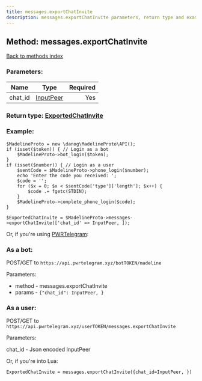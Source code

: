 ```yaml
---
title: messages.exportChatInvite
description: messages.exportChatInvite parameters, return type and example
---
```

## Method: messages.exportChatInvite  
[Back to methods index](index.md)


### Parameters:

| Name     |    Type       | Required |
|----------|:-------------:|---------:|
|chat\_id|[InputPeer](../types/InputPeer.md) | Yes|


### Return type: [ExportedChatInvite](../types/ExportedChatInvite.md)

### Example:


```
$MadelineProto = new \danog\MadelineProto\API();
if (isset($token)) { // Login as a bot
    $MadelineProto->bot_login($token);
}
if (isset($number)) { // Login as a user
    $sentCode = $MadelineProto->phone_login($number);
    echo 'Enter the code you received: ';
    $code = '';
    for ($x = 0; $x < $sentCode['type']['length']; $x++) {
        $code .= fgetc(STDIN);
    }
    $MadelineProto->complete_phone_login($code);
}

$ExportedChatInvite = $MadelineProto->messages->exportChatInvite(['chat_id' => InputPeer, ]);
```

Or, if you're using [PWRTelegram](https://pwrtelegram.xyz):

### As a bot:

POST/GET to `https://api.pwrtelegram.xyz/botTOKEN/madeline`

Parameters:

* method - messages.exportChatInvite
* params - `{"chat_id": InputPeer, }`



### As a user:

POST/GET to `https://api.pwrtelegram.xyz/userTOKEN/messages.exportChatInvite`

Parameters:

chat_id - Json encoded InputPeer



Or, if you're into Lua:

```
ExportedChatInvite = messages.exportChatInvite({chat_id=InputPeer, })
```

